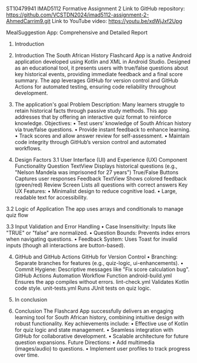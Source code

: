 ST10479941 IMAD5112 Formative Assignment 2
Link to GitHub repository: https://github.com/VCSTDN2024/imad5112-assignment-2-AhmedCarrim9.git
Link to YouTube video: https://youtu.be/xdWjJxf2Upg

MealSuggestion App: Comprehensive and Detailed Report

1. Introduction

1. Introduction
The South African History Flashcard App is a native Android application developed using Kotlin and XML in Android Studio. Designed as an educational tool, it presents users with true/false questions about key historical events, providing immediate feedback and a final score summary. The app leverages GitHub for version control and GitHub Actions for automated testing, ensuring code reliability throughout development.


2. The application's goal
Problem Description:
Many learners struggle to retain historical facts through passive study methods. This app addresses that by offering an interactive quiz format to reinforce knowledge.
Objectives:
•	Test users’ knowledge of South African history via true/false questions.
•	Provide instant feedback to enhance learning.
•	Track scores and allow answer review for self-assessment.
•	Maintain code integrity through GitHub’s version control and automated workflows.

3. Design Factors
3.1 User Interface (UI) and Experience (UX)
Component	Functionality
Question TextView	Displays historical questions (e.g., "Nelson Mandela was imprisoned for 27 years")
True/False Buttons	Captures user responses
Feedback TextView	Shows colored feedback (green/red)
Review Screen	Lists all questions with correct answers
Key UX Features:
•	Minimalist design to reduce cognitive load.
•	Large, readable text for accessibility.

3.2 Logic of Application
The app uses arrays and conditionals to manage quiz flow

3.3 Input Validation and Error Handling
•	Case Insensitivity: Inputs like "TRUE" or "false" are normalized.
•	Question Bounds: Prevents index errors when navigating questions.
•	Feedback System: Uses Toast for invalid inputs (though all interactions are button-based).

4. GitHub and GitHub Actions
GitHub for Version Control
•	Branching: Separate branches for features (e.g., quiz-logic, ui-enhancements).
•	Commit Hygiene: Descriptive messages like "Fix score calculation bug".
GitHub Actions Automation
Workflow	Function
android-build.yml	Ensures the app compiles without errors.
lint-check.yml	Validates Kotlin code style.
unit-tests.yml	Runs JUnit tests on quiz logic.

5. In conclusion

5. Conclusion
The Flashcard App successfully delivers an engaging learning tool for South African history, combining intuitive design with robust functionality. Key achievements include:
•	Effective use of Kotlin for quiz logic and state management.
•	Seamless integration with GitHub for collaborative development.
•	Scalable architecture for future question expansions.
Future Directions:
•	Add multimedia (images/audio) to questions.
•	Implement user profiles to track progress over time.
        









